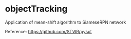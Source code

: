 # objectTracking

Application of mean-shift algorithm to SiameseRPN network

Reference: https://github.com/STVIR/pysot
